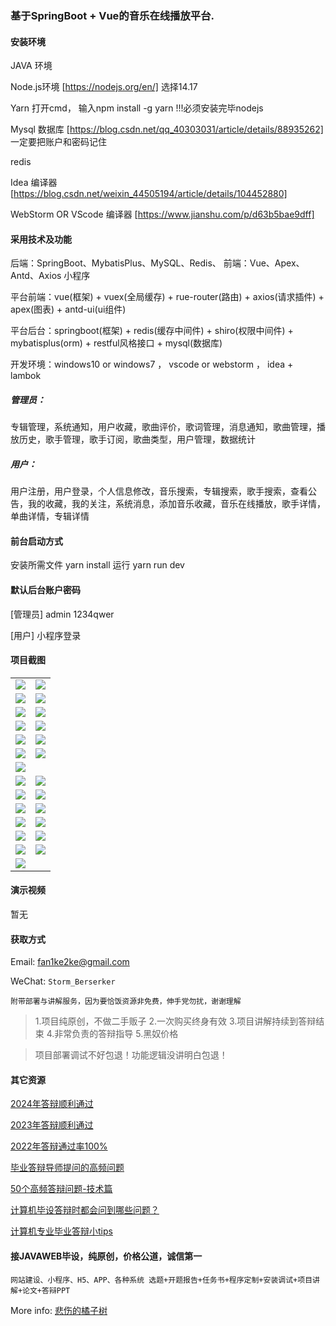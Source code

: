 ### 基于SpringBoot + Vue的音乐在线播放平台.

#### 安装环境

JAVA 环境 

Node.js环境 [https://nodejs.org/en/] 选择14.17

Yarn 打开cmd， 输入npm install -g yarn !!!必须安装完毕nodejs

Mysql 数据库 [https://blog.csdn.net/qq_40303031/article/details/88935262] 一定要把账户和密码记住

redis

Idea 编译器 [https://blog.csdn.net/weixin_44505194/article/details/104452880]

WebStorm OR VScode 编译器 [https://www.jianshu.com/p/d63b5bae9dff]

#### 采用技术及功能

后端：SpringBoot、MybatisPlus、MySQL、Redis、
前端：Vue、Apex、Antd、Axios
小程序

平台前端：vue(框架) + vuex(全局缓存) + rue-router(路由) + axios(请求插件) + apex(图表)  + antd-ui(ui组件)

平台后台：springboot(框架) + redis(缓存中间件) + shiro(权限中间件) + mybatisplus(orm) + restful风格接口 + mysql(数据库)

开发环境：windows10 or windows7 ， vscode or webstorm ， idea + lambok

##### 管理员：
专辑管理，系统通知，用户收藏，歌曲评价，歌词管理，消息通知，歌曲管理，播放历史，歌手管理，歌手订阅，歌曲类型，用户管理，数据统计

##### 用户：
用户注册，用户登录，个人信息修改，音乐搜索，专辑搜索，歌手搜索，查看公告，我的收藏，我的关注，系统消息，添加音乐收藏，音乐在线播放，歌手详情，单曲详情，专辑详情


#### 前台启动方式
安装所需文件 yarn install 
运行 yarn run dev

#### 默认后台账户密码
[管理员]
admin
1234qwer

[用户]
小程序登录
#### 项目截图

|  |  |
|---------------------|---------------------|
| ![](https://fank-bucket-oss.oss-cn-beijing.aliyuncs.com/img/1728478773331.png) | ![](https://fank-bucket-oss.oss-cn-beijing.aliyuncs.com/img/1728478753429.png) |
| ![](https://fank-bucket-oss.oss-cn-beijing.aliyuncs.com/img/1728478830650.png) | ![](https://fank-bucket-oss.oss-cn-beijing.aliyuncs.com/img/1728478888214.png) |
| ![](https://fank-bucket-oss.oss-cn-beijing.aliyuncs.com/img/1728478814797.png) | ![](https://fank-bucket-oss.oss-cn-beijing.aliyuncs.com/img/1728478877290.png) |
| ![](https://fank-bucket-oss.oss-cn-beijing.aliyuncs.com/img/1728478805540.png) | ![](https://fank-bucket-oss.oss-cn-beijing.aliyuncs.com/img/1728478868023.png) |
| ![](https://fank-bucket-oss.oss-cn-beijing.aliyuncs.com/img/1728478796415.png) | ![](https://fank-bucket-oss.oss-cn-beijing.aliyuncs.com/img/1728478855554.png) |
| ![](https://fank-bucket-oss.oss-cn-beijing.aliyuncs.com/img/1728478785129.png) | ![](https://fank-bucket-oss.oss-cn-beijing.aliyuncs.com/img/1728478845088.png) |
| ![](https://fank-bucket-oss.oss-cn-beijing.aliyuncs.com/img/1728478908071.png) |  |
| ![](https://fank-bucket-oss.oss-cn-beijing.aliyuncs.com/img/1728479413573.png) | ![](https://fank-bucket-oss.oss-cn-beijing.aliyuncs.com/img/1728479290764.png) |
| ![](https://fank-bucket-oss.oss-cn-beijing.aliyuncs.com/img/1728479400491.png) | ![](https://fank-bucket-oss.oss-cn-beijing.aliyuncs.com/img/1728479282209.png) |
| ![](https://fank-bucket-oss.oss-cn-beijing.aliyuncs.com/img/1728479383127.png) | ![](https://fank-bucket-oss.oss-cn-beijing.aliyuncs.com/img/1728479271798.png) |
| ![](https://fank-bucket-oss.oss-cn-beijing.aliyuncs.com/img/1728479368148.png) | ![](https://fank-bucket-oss.oss-cn-beijing.aliyuncs.com/img/1728479207970.png) |
| ![](https://fank-bucket-oss.oss-cn-beijing.aliyuncs.com/img/1728479353342.png) | ![](https://fank-bucket-oss.oss-cn-beijing.aliyuncs.com/img/1728479033334.png) |
| ![](https://fank-bucket-oss.oss-cn-beijing.aliyuncs.com/img/1728479343903.png) | ![](https://fank-bucket-oss.oss-cn-beijing.aliyuncs.com/img/1728479014818.png) |
| ![](https://fank-bucket-oss.oss-cn-beijing.aliyuncs.com/img/1728479300459.png) |  |


#### 演示视频

暂无

#### 获取方式

Email: fan1ke2ke@gmail.com

WeChat: `Storm_Berserker`

`附带部署与讲解服务，因为要恰饭资源非免费，伸手党勿扰，谢谢理解`

> 1.项目纯原创，不做二手贩子 2.一次购买终身有效 3.项目讲解持续到答辩结束 4.非常负责的答辩指导 5.黑奴价格

> 项目部署调试不好包退！功能逻辑没讲明白包退！

#### 其它资源

[2024年答辩顺利通过](https://berserker287.github.io/2024/06/06/2024%E5%B9%B4%E7%AD%94%E8%BE%A9%E9%A1%BA%E5%88%A9%E9%80%9A%E8%BF%87/)

[2023年答辩顺利通过](https://berserker287.github.io/2023/06/14/2023%E5%B9%B4%E7%AD%94%E8%BE%A9%E9%A1%BA%E5%88%A9%E9%80%9A%E8%BF%87/)

[2022年答辩通过率100%](https://berserker287.github.io/2022/05/25/%E9%A1%B9%E7%9B%AE%E4%BA%A4%E6%98%93%E8%AE%B0%E5%BD%95/)

[毕业答辩导师提问的高频问题](https://berserker287.github.io/2023/06/13/%E6%AF%95%E4%B8%9A%E7%AD%94%E8%BE%A9%E5%AF%BC%E5%B8%88%E6%8F%90%E9%97%AE%E7%9A%84%E9%AB%98%E9%A2%91%E9%97%AE%E9%A2%98/)

[50个高频答辩问题-技术篇](https://berserker287.github.io/2023/06/13/50%E4%B8%AA%E9%AB%98%E9%A2%91%E7%AD%94%E8%BE%A9%E9%97%AE%E9%A2%98-%E6%8A%80%E6%9C%AF%E7%AF%87/)

[计算机毕设答辩时都会问到哪些问题？](https://www.zhihu.com/question/31020988)

[计算机专业毕业答辩小tips](https://zhuanlan.zhihu.com/p/145911029)

#### 接JAVAWEB毕设，纯原创，价格公道，诚信第一

`网站建设、小程序、H5、APP、各种系统 选题+开题报告+任务书+程序定制+安装调试+项目讲解+论文+答辩PPT`

More info: [悲伤的橘子树](https://berserker287.github.io/)

